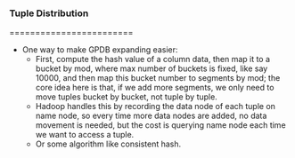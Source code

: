 ### Tuple Distribution
========================
* One way to make GPDB expanding easier:
	* First, compute the hash value of a column data, then map it to a bucket by mod, where max number of buckets is fixed, like say 10000, and then map this bucket number to segments by mod; the core idea here is that, if we add more segments, we only need to move tuples bucket by bucket, not tuple by tuple.
	* Hadoop handles this by recording the data node of each tuple on name node, so every time more data nodes are added, no data movement is needed, but the cost is querying name node each time we want to access a tuple.
	* Or some algorithm like consistent hash.